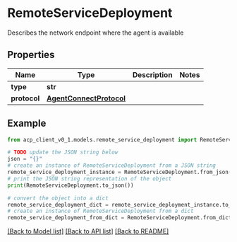 # RemoteServiceDeployment

Describes the network endpoint where the agent is available

## Properties

Name | Type | Description | Notes
------------ | ------------- | ------------- | -------------
**type** | **str** |  | 
**protocol** | [**AgentConnectProtocol**](AgentConnectProtocol.md) |  | 

## Example

```python
from acp_client_v0_1.models.remote_service_deployment import RemoteServiceDeployment

# TODO update the JSON string below
json = "{}"
# create an instance of RemoteServiceDeployment from a JSON string
remote_service_deployment_instance = RemoteServiceDeployment.from_json(json)
# print the JSON string representation of the object
print(RemoteServiceDeployment.to_json())

# convert the object into a dict
remote_service_deployment_dict = remote_service_deployment_instance.to_dict()
# create an instance of RemoteServiceDeployment from a dict
remote_service_deployment_from_dict = RemoteServiceDeployment.from_dict(remote_service_deployment_dict)
```
[[Back to Model list]](../README.md#documentation-for-models) [[Back to API list]](../README.md#documentation-for-api-endpoints) [[Back to README]](../README.md)



